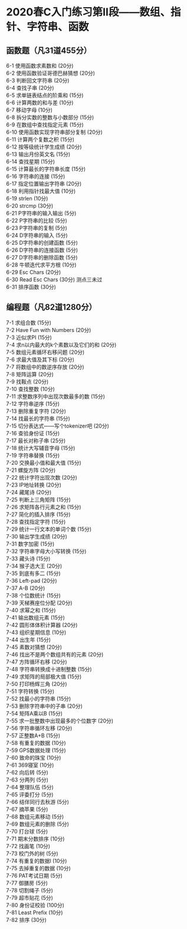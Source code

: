 # 2020春C入门练习第II段——数组、指针、字符串、函数

## 函数题（凡31道455分）
6-1 使用函数求素数和 (20分)   
6-2 使用函数验证哥德巴赫猜想 (20分)   
6-3 判断回文字符串 (20分)   
6-4 查找子串 (20分)   
6-5 求单链表结点的阶乘和 (15分)   
6-6 计算两数的和与差 (10分)   
6-7 移动字母 (10分)   
6-8 拆分实数的整数与小数部分 (15分)   
6-9 在数组中查找指定元素 (15分)   
6-10 使用函数实现字符串部分复制 (20分)   
6-11 计算两个复数之积 (15分)   
6-12 按等级统计学生成绩 (20分)   
6-13 输出月份英文名 (15分)   
6-14 查找星期 (15分)   
6-15 计算最长的字符串长度 (15分)   
6-16 字符串的连接 (15分)   
6-17 指定位置输出字符串 (20分)   
6-18 利用指针找最大值 (10分)   
6-19 strlen (10分)   
6-20 strcmp (30分)   
6-21 P字符串的输入输出 (5分)   
6-22 P字符串的比较 (5分)   
6-23 P字符串的复制 (5分)   
6-24 D字符串的输入 (5分)   
6-25 D字符串的创建函数 (5分)   
6-26 D字符串的连接函数 (5分)   
6-27 D字符串的删除函数 (5分)   
6-28 牛顿迭代求平方根 (10分)   
6-29 Esc Chars (20分)   
6-30 Read Esc Chars (30分) 测点三未过    
6-31 排序函数 (30分)   

## 编程题（凡82道1280分）
7-1 求组合数 (15分)   
7-2 Have Fun with Numbers (20分)   
7-3 近似求PI (15分)   
7-4 求n以内最大的k个素数以及它们的和 (20分)   
7-5 数组元素循环右移问题 (20分)   
7-6 求最大值及其下标 (20分)   
7-7 将数组中的数逆序存放 (20分)   
7-8 矩阵运算 (20分)   
7-9 找鞍点 (20分)   
7-10 查找整数 (10分)   
7-11 求整数序列中出现次数最多的数 (15分)   
7-12 字符串逆序 (15分)   
7-13 删除重复字符 (20分)   
7-14 找最长的字符串 (15分)   
7-15 切分表达式——写个tokenizer吧 (20分)   
7-16 查验身份证 (15分)   
7-17 最长对称子串 (25分)   
7-18 统计大写辅音字母 (15分)   
7-19 字符串替换 (15分)   
7-20 交换最小值和最大值 (15分)   
7-21 螺旋方阵 (20分)   
7-22 统计字符出现次数 (20分)   
7-23 IP地址转换 (20分)   
7-24 藏尾诗 (20分)   
7-25 判断上三角矩阵 (15分)   
7-26 求矩阵各行元素之和 (15分)   
7-27 简化的插入排序 (15分)   
7-28 查找指定字符 (15分)   
7-29 统计一行文本的单词个数 (15分)   
7-30 输出学生成绩 (20分)   
7-31 数字加密 (15分)   
7-32 字符串字母大小写转换 (15分)   
7-33 藏头诗 (15分)   
7-34 猴子选大王 (20分)   
7-35 到底有多二 (15分)   
7-36 Left-pad (20分)   
7-37 A-B (20分)   
7-38 个位数统计 (15分)   
7-39 天梯赛座位分配 (20分)   
7-40 求幂之和 (15分)   
7-41 输出数组元素 (15分)   
7-42 圆形体体积计算器 (20分)   
7-43 组织星期信息 (10分)   
7-44 出生年 (15分)   
7-45 素数对猜想 (20分)   
7-46 找出不是两个数组共有的元素 (20分)   
7-47 方阵循环右移 (20分)   
7-48 字符串转换成十进制整数 (15分)   
7-49 求矩阵的局部极大值 (15分)   
7-50 打印杨辉三角 (20分)   
7-51 字符转换 (15分)   
7-52 找最小的字符串 (15分)   
7-53 删除字符串中的子串 (20分)   
7-54 矩阵A乘以B (15分)   
7-55 求一批整数中出现最多的个位数字 (20分)   
7-56 字符串循环左移 (20分)   
7-57 正整数A+B (15分)    
7-58 有重复的数据 (10分)    
7-59 GPS数据处理 (15分)    
7-60 致命的珠宝 (10分)    
7-61 369寝室 (10分)    
7-62 向后转 (5分)    
7-63 分两列 (5分)    
7-64 整理队伍 (5分)    
7-65 评委打分 (5分)    
7-66 结伴同行去秋游 (5分)    
7-67 摘苹果 (5分)    
7-68 数组元素移动 (5分)    
7-69 数组元素的删除 (5分)    
7-70 打台球 (5分)    
7-71 期末分数排序 (10分)    
7-72 找画笔 (10分)    
7-73 校门外的树 (5分)    
7-74 有重复的数据I (10分)    
7-75 去掉重复的数据 (10分)    
7-76 PAT考试日期 (5分)    
7-77 御膳房 (5分)    
7-78 切割绳子 (5分)    
7-79 超市贴花 (5分)    
7-80 身份证校验 (100分)    
7-81 Least Prefix (10分)    
7-82 排序 (30分)     
